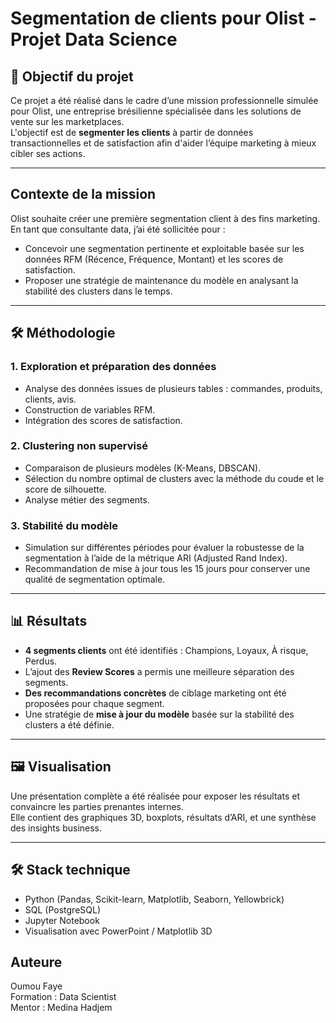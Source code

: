 # Segmentation de clients pour Olist - Projet Data Science

## 🎯 Objectif du projet

Ce projet a été réalisé dans le cadre d’une mission professionnelle simulée pour Olist, une entreprise brésilienne spécialisée dans les solutions de vente sur les marketplaces.  
L'objectif est de **segmenter les clients** à partir de données transactionnelles et de satisfaction afin d'aider l’équipe marketing à mieux cibler ses actions.

---

## Contexte de la mission

Olist souhaite créer une première segmentation client à des fins marketing.  
En tant que consultante data, j’ai été sollicitée pour :

- Concevoir une segmentation pertinente et exploitable basée sur les données RFM (Récence, Fréquence, Montant) et les scores de satisfaction.
- Proposer une stratégie de maintenance du modèle en analysant la stabilité des clusters dans le temps.

---

## 🛠️ Méthodologie

### 1. **Exploration et préparation des données**
- Analyse des données issues de plusieurs tables : commandes, produits, clients, avis.
- Construction de variables RFM.
- Intégration des scores de satisfaction.

### 2. **Clustering non supervisé**
- Comparaison de plusieurs modèles (K-Means, DBSCAN).
- Sélection du nombre optimal de clusters avec la méthode du coude et le score de silhouette.
- Analyse métier des segments.

### 3. **Stabilité du modèle**
- Simulation sur différentes périodes pour évaluer la robustesse de la segmentation à l’aide de la métrique ARI (Adjusted Rand Index).
- Recommandation de mise à jour tous les 15 jours pour conserver une qualité de segmentation optimale.

---

## 📊 Résultats

- **4 segments clients** ont été identifiés : Champions, Loyaux, À risque, Perdus.
- L’ajout des **Review Scores** a permis une meilleure séparation des segments.
- **Des recommandations concrètes** de ciblage marketing ont été proposées pour chaque segment.
- Une stratégie de **mise à jour du modèle** basée sur la stabilité des clusters a été définie.

---

## 🖼️ Visualisation

Une présentation complète a été réalisée pour exposer les résultats et convaincre les parties prenantes internes.  
Elle contient des graphiques 3D, boxplots, résultats d’ARI, et une synthèse des insights business.

---

## 🛠️ Stack technique
- Python (Pandas, Scikit-learn, Matplotlib, Seaborn, Yellowbrick)
- SQL (PostgreSQL)
- Jupyter Notebook
- Visualisation avec PowerPoint / Matplotlib 3D


## Auteure

Oumou Faye  
Formation : Data Scientist  
Mentor : Medina Hadjem

